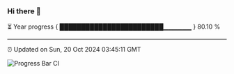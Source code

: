 ### Hi there 👋

⏳ Year progress { ████████████████████████▁▁▁▁▁▁ } 80.10 %

---

⏰ Updated on Sun, 20 Oct 2024 03:45:11 GMT

![Progress Bar CI](https://github.com/IshwaranRudhara/GIT-ACTION/workflows/Progress%20Bar%20CI/badge.svg)
